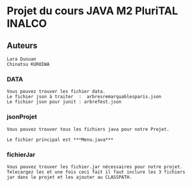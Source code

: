 # Projet du cours JAVA M2 PluriTAL INALCO

## Auteurs

	Lara Dunuan
	Chinatsu KUROIWA 
	

 
### DATA
	Vous pouvez trouver les fichier data. 
	Le fichier json à traiter  :  arbresremarquablesparis.json
	Le fichier json pour junit : arbreTest.json
	
### jsonProjet
	Vous pouvez trouver tous les fichiers java pour notre Projet.
	
	Le fichier principal est ***Menu.java***
	
### fichierJar
	Vous pouvez trouver les fichier.jar nécessaires pour notre projet.
	Telecargez les et une fois ceci fait il faut inclure les 3 fichiers jar dans le projet et les ajouter au CLASSPATH.